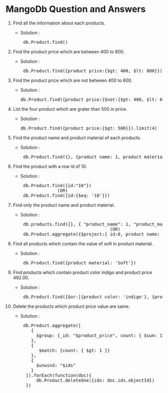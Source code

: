 # MangoDb Question and Answers

1. Find all the information about each products.
    * Solution :
      <pre> db.Product.find()</pre>

2. Find the product price which are between 400 to 800.
    * Solution :
      <pre> db.Product.find({product_price:{$gt: 400, $lt: 800}})</pre>

3. Find the product price which are not between 400 to 600.
    * Solution :
      <pre>db.Product.find({product_price:{$not:{$gt: 400, $lt: 600}}})</pre>

4. List the four product which are grater than 500 in price.
    * Solution :
      <pre>db.Product.find({product_price:{$gt: 500}}).limit(4)</pre>

5. Find the product name and product material of each products.
    * Solution :
      <pre> db.Product.find({}, {product_name: 1, product_material: 1})</pre>

6. Find the product with a row id of 10.
    * Solution :
      <pre> db.Product.find({id:"10"}) 
                    (OR)  
       db.Product.find({id:{$eq: '10'}})</pre>

7. Find only the product name and product material.
    * Solution :
      <pre> db.products.find({}, { "product_name": 1, "product_material": 1, "_id": 0 }) 
                                        (OR)
       db.Product.aggregate({$project:{_id:0, product_name: 1, product_material: 1}})</pre>

8. Find all products which contain the value of soft in product material. 
    * Solution :
      <pre> db.Product.find({product_material: 'Soft'})</pre>

9. Find products which contain product color indigo  and product price 492.00.
    * Solution :
      <pre> db.Product.find({$or:[{product_color: 'indigo'}, {product_price: 492}]})</pre>

10. Delete the products which product price value are same.
    * Solution :
      <pre> db.Product.aggregate([
          {
            $group: {_id: "$product_price", count: { $sum: 1 }, ids: { $push: "$_id" }}
          },
          {
             $match: {count: { $gt: 1 }}
          },
          {
            $unwind: "$ids"
          }
        ]).forEach(function(doc){
            db.Product.deleteOne({ids: doc.ids.objectId})
        })
      </pre>
